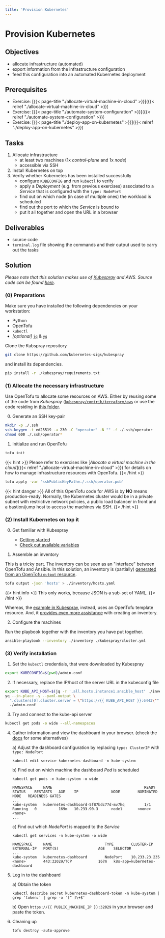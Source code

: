 ```yaml
---
title: 'Provision Kubernetes'
---
```



Provision Kubernetes
====================


## Objectives

* allocate infrastructure (automated)
* export information from the infrastructure configuration
* feed this configuration into an automated Kubernetes deployment


## Prerequisites

* Exercise: [{{< page-title "./allocate-virtual-machine-in-cloud" >}}]({{< relref "./allocate-virtual-machine-in-cloud" >}})
* Exercise: [{{< page-title "./automate-system-configuration" >}}]({{< relref "./automate-system-configuration" >}})
* Exercise: [{{< page-title "./deploy-app-on-kubernetes" >}}]({{< relref "./deploy-app-on-kubernetes" >}})

## Tasks

1. Allocate infrastructure
    * at least two machines (1x *control-plane* and 1x *node*)
    * accessible via SSH
2. Install Kubernetes on top
3. Verify whether Kubernetes has been installed successfully
    * configure `KUBECONFIG` and run `kubectl` to verify
    * apply a *Deployment* (e.g. from previous exercises)
      associated to a *Service* that is configured with the `type: NodePort`
    * find out on which node (in case of multiple ones) the workload is scheduled
    * find out the port to which the *Service* is bound to
    * put it all together and open the URL in a browser


## Deliverables

* source code
* `terminal.log` file showing the commands and their output used to carry out the tasks


## Solution

*Please note that this solution makes use of [Kubespray](https://github.com/kubernetes-sigs/kubespray)
and AWS. Source code can be found
[here](https://github.com/lucendio/lecture-devops-code/tree/master/exercises/provision-kubernetes).*


### (0) Preparations

Make sure you have installed the following dependencies on your workstation:

* Python
* OpenTofu
* `kubectl`
* *[optional]* [`jq`](https://stedolan.github.io/jq/download/) & [`yq`](https://kislyuk.github.io/yq/)

Clone the Kubspray repository

```bash
git clone https://github.com/kubernetes-sigs/kubespray
```

and install its dependencies.

```bash
pip install -r ./kubespray/requirements.txt
```


### (1) Allocate the necessary infrastructure

Use OpenTofu to allocate some resources on AWS. Either by reusing some of the code from
*Kubespray* ([`kubespray/contrib/terraform/aws`](https://github.com/kubernetes-sigs/kubespray/tree/master/contrib/terraform/aws)
or use the code residing in
[this folder](https://docs.ansible.com/ansible/latest/collections/community/general/docker_container_module.html).

0. Generate an SSH key-pair

```bash
mkdir -p ./.ssh
ssh-keygen -t ed25519 -a 230 -C "operator" -N "" -f ./.ssh/operator
chmod 600 ./.ssh/operator*
```

1. Initialize and run OpenTofu

```bash
tofu init
```
{{< hint >}}
Please refer to exercises like [*Allocate a virtual machine in the cloud*]({{< relref "./allocate-virtual-machine-in-cloud" >}})
for details on how to manage infrastructure resources with OpenTofu.
{{< /hint >}}

```bash
tofu apply -var 'sshPublicKeyPath=./.ssh/operator.pub'
```

{{< hint danger >}}
All of this OpenTofu code for AWS is by __NO__ means production-ready. Normally, the Kubernetes cluster
would be in a private subnet with restrictive network policies, a public load balancer in front and a bastion/jump
host to access the machines via SSH.
{{< /hint >}}


### (2) Install Kubernetes on top it

0. Get familiar with Kubespray

    * [Getting started](https://github.com/kubernetes-sigs/kubespray/tree/a923f4e7c0692229c442b07a531bfb5fc41a23f9/docs/getting-started.md#building-your-own-inventory)
    * [Check out available variables](https://github.com/kubernetes-sigs/kubespray/tree/a923f4e7c0692229c442b07a531bfb5fc41a23f9/inventory/sample)

1. Assemble an inventory

This is a tricky part. The inventory can be seen as an "interface" between OpenTofu and Ansible. In this
solution, an inventory is (partially)
[generated from an OpenTofu `output` resource](https://docs.ansible.com/ansible/latest/collections/community/docker/docker_container_module.html).
```bash
tofu output -json 'hosts' > ./inventory/hosts.yaml
```
{{< hint info >}}
This only works, because JSON is a sub-set of YAML.
{{< /hint >}}   

Whereas, the [example in Kubespray](https://github.com/kubernetes-sigs/kubespray/blob/a923f4e7c0692229c442b07a531bfb5fc41a23f9/contrib/terraform/aws/templates/inventory.tpl),
instead, uses an OpenTofu template resource. And, it [provides even more assistance](https://github.com/kubernetes-sigs/kubespray/blob/master/docs/getting-started.md#building-your-own-inventory)
with creating an inventory.

2. Configure the machines

Run the playbook together with the inventory you have put together.
```bash
ansible-playbook --inventory ./inventory ./kubespray/cluster.yml
```


### (3) Verify installation

1. Set the `kubectl` credentials, that were downloaded by Kubespray  
    
```bash
export KUBECONFIG=$(pwd)/admin.conf
```

2. If necessary, replace the IP/host of the server URL in the kubeconfig file   

```bash
export KUBE_API_HOST=$(jq -r '.all.hosts.instance1.ansible_host' ./inventory/hosts.yaml)
yq --in-place -y --yaml-output \
  ".clusters[0].cluster.server = \"https://{{ KUBE_API_HOST }}:6443\"" \
  ./admin.conf
```

3. Try and connect to the kube-api server

```bash
kubectl get pods -o wide --all-namespaces
```

4. Gather information and view the dashboard in your browser. (check the
   [docs](https://github.com/kubernetes-sigs/kubespray/blob/18efdc2c51c5881c8647c06d02f8b505c5712876/docs/getting-started.md#accessing-kubernetes-dashboard)
   for some alternatives)

    a) Adjust the dashboard configuration by replacing `type: ClusterIP` with `type: NodePort`    
    ```shell
    kubectl edit service kubernetes-dashboard -n kube-system
    ```
   
    b) Find out on which machine the dashboard *Pod* is scheduled
    ```shell
    kubectl get pods -n kube-system -o wide
    ```
    ```
    NAMESPACE     NAME                                          READY   STATUS    RESTARTS   AGE    IP               NODE        NOMINATED NODE   READINESS GATES
    ...
    kube-system   kubernetes-dashboard-5f87bdc77d-mv7hq         1/1     Running   0          169m   10.233.90.3      node1       <none>           <none>
    ...
    ```
   
    c) Find out which *NodePort* is mapped to the *Service*
    ```shell
    kubectl get services -n kube-system -o wide
    ```
    ```
    NAMESPACE     NAME                        TYPE        CLUSTER-IP      EXTERNAL-IP   PORT(S)                  AGE    SELECTOR
    ...
    kube-system   kubernetes-dashboard        NodePort    10.233.23.235   <none>        443:32029/TCP            167m   k8s-app=kubernetes-dashboard
    ```

5. Log in to the dashboard

    a) Obtain the token
    ```shell
    kubectl describe secret kubernetes-dashboard-token -n kube-system | grep 'token:' | grep -o '[^ ]\+$'
    ```

    b) Open `https://{{ PUBLIC_MACHINE_IP }}:32029` in your browser and paste the token.


6. Cleaning up

    ```shell
    tofu destroy -auto-approve
    ```
